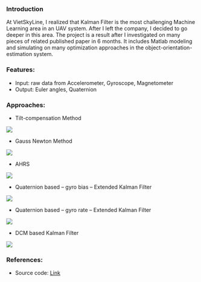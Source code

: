### Introduction
At VietSkyLine, I realized that Kalman Filter is the most challenging Machine Learning area in an UAV system. After I left the company, I decided to go deeper in this area. The project is a result after I investigated on many pieces of related published paper in 6 months. It includes Matlab modeling and simulating on many optimization approaches in the object-orientation-estimation system.

### Features:
* Input: raw data from Accelerometer, Gyroscope, Magnetometer
* Output: Euler angles, Quaternion

### Approaches:
* Tilt-compensation Method
<div>
    <img src="assets/db/img/blogs/HCMUT_11.jpg" class="blog-image" />
</div>

* Gauss Newton Method
<div>
    <img src="assets/db/img/blogs/HCMUT_12.jpg" class="blog-image" />
</div>

* AHRS
<div>
    <img src="assets/db/img/blogs/HCMUT_13.jpg" class="blog-image" />
</div>

* Quaternion based – gyro bias – Extended Kalman Filter
<div>
    <img src="assets/db/img/blogs/HCMUT_14.jpg" class="blog-image" />
</div>

* Quaternion based – gyro rate – Extended Kalman Filter
<div>
    <img src="assets/db/img/blogs/HCMUT_15.jpg" class="blog-image" />
</div>

* DCM based Kalman Filter
<div>
    <img src="assets/db/img/blogs/HCMUT_16.jpg" class="blog-image" />
</div>

### References:
 * Source code: [Link](https://github.com/jimmy-vo/ObjectOrientationEstimationSystem) 
